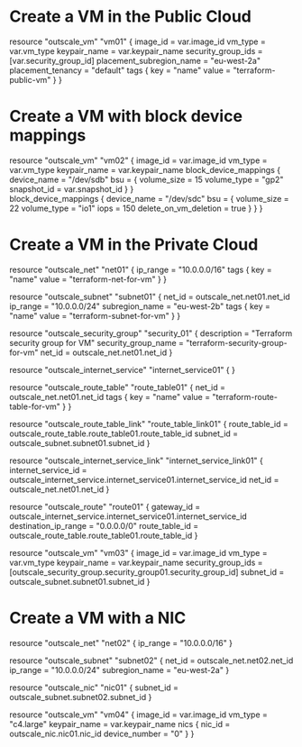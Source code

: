 # Create a VM in the Public Cloud

resource "outscale_vm" "vm01" {
  image_id                 = var.image_id
  vm_type                  = var.vm_type
  keypair_name             = var.keypair_name
  security_group_ids       = [var.security_group_id]
  placement_subregion_name = "eu-west-2a"
  placement_tenancy        = "default"
  tags {
    key   = "name"
    value = "terraform-public-vm"
  }
}

# Create a VM with block device mappings

resource "outscale_vm" "vm02" {
  image_id                = var.image_id
  vm_type                 = var.vm_type
  keypair_name            = var.keypair_name
  block_device_mappings {
    device_name = "/dev/sdb"
    bsu         = {
      volume_size = 15
      volume_type = "gp2"
      snapshot_id = var.snapshot_id
    }
  }  
  block_device_mappings {
    device_name = "/dev/sdc"
    bsu         = {
      volume_size           = 22
      volume_type           = "io1"
      iops                  = 150
      delete_on_vm_deletion = true
    }
  }
}

# Create a VM in the Private Cloud

resource "outscale_net" "net01" {
  ip_range = "10.0.0.0/16"
  tags  {
    key   = "name"
    value = "terraform-net-for-vm"
  }
}

resource "outscale_subnet" "subnet01" {
    net_id         = outscale_net.net01.net_id
    ip_range       = "10.0.0.0/24"
    subregion_name = "eu-west-2b"
    tags {
        key   = "name"
        value = "terraform-subnet-for-vm"
      }
}

resource "outscale_security_group" "security_01" {
  description         = "Terraform security group for VM"
  security_group_name = "terraform-security-group-for-vm"
  net_id              = outscale_net.net01.net_id
}

resource "outscale_internet_service" "internet_service01" {
}

resource "outscale_route_table" "route_table01" {
  net_id = outscale_net.net01.net_id
  tags {
    key   = "name"
    value = "terraform-route-table-for-vm"
  }
}

resource "outscale_route_table_link" "route_table_link01" {
  route_table_id = outscale_route_table.route_table01.route_table_id
  subnet_id      = outscale_subnet.subnet01.subnet_id
}

resource "outscale_internet_service_link" "internet_service_link01" {
  internet_service_id = outscale_internet_service.internet_service01.internet_service_id
  net_id              = outscale_net.net01.net_id
}

resource "outscale_route" "route01" {
  gateway_id           = outscale_internet_service.internet_service01.internet_service_id
  destination_ip_range = "0.0.0.0/0"
  route_table_id       = outscale_route_table.route_table01.route_table_id
}

resource "outscale_vm" "vm03" {
  image_id           = var.image_id
  vm_type            = var.vm_type
  keypair_name       = var.keypair_name
  security_group_ids = [outscale_security_group.security_group01.security_group_id]
  subnet_id          = outscale_subnet.subnet01.subnet_id
}

# Create a VM with a NIC

resource "outscale_net" "net02" {
   ip_range = "10.0.0.0/16"
}

resource "outscale_subnet" "subnet02" {
  net_id         = outscale_net.net02.net_id
  ip_range       = "10.0.0.0/24"
  subregion_name = "eu-west-2a"
}

resource "outscale_nic" "nic01" {
  subnet_id = outscale_subnet.subnet02.subnet_id
}

resource "outscale_vm" "vm04" {
  image_id     = var.image_id
  vm_type      = "c4.large"
  keypair_name = var.keypair_name
  nics {
    nic_id        = outscale_nic.nic01.nic_id
    device_number = "0"
  }
}
